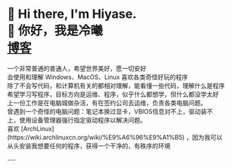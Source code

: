 # 👋 Hi there, I'm Hiyase.<br>👋 你好，我是冷曦<br> [博客](https://Hiyase.Github.io)
<p>一个非常普通的普通人，希望世界美好，愿一切安好<br>
会使用和理解 Windows、MacOS、Linux 喜欢各类奇怪好玩的程序<br>
除了不会写代码，和计算机有关的都相对理解，能看懂一些代码，理解什么是程序<br>
希望学习写程序，目标方向是运维、程序，似乎什么都想学，但什么都没学太好<br>
上一份工作是在电脑城做杂活，有在签约公司去运维，负责各类电脑问题。<br>
曾遇到一个奇怪的电脑问题：笔记本换过显卡，VBIOS信息对不上，驱动装不上，使用设备管理器强行指定驱动程序以解决问题。<br>
喜欢 [ArchLinux](https://wiki.archlinuxcn.org/wiki/%E9%A6%96%E9%A1%B5) ，因为我可以从头安装我想要任何的程序，获得一个干净的，有秩序的环境</p>
---

<!--
**Hiyase/Hiyase** is a ✨ _special_ ✨ repository because its `README.md` (this file) appears on your GitHub profile.

Here are some ideas to get you started:

- 🔭 I’m currently working on ...
- 🌱 I’m currently learning ...
- 👯 I’m looking to collaborate on ...
- 🤔 I’m looking for help with ...
- 💬 Ask me about ...
- 📫 How to reach me: ...
- 😄 Pronouns: ...
- ⚡ Fun fact: ...
-->

